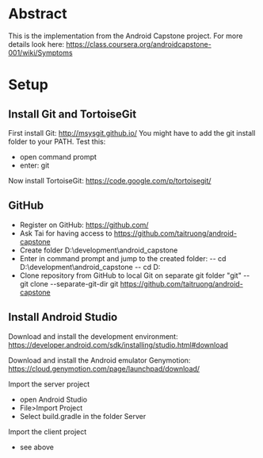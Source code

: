 # Abstract
This is the implementation from the Android Capstone project. For more details look here: https://class.coursera.org/androidcapstone-001/wiki/Symptoms

# Setup

## Install Git and TortoiseGit

First install Git: http://msysgit.github.io/
You might have to add the git install folder to your PATH. Test this:
- open command prompt
- enter: git

Now install TortoiseGit: https://code.google.com/p/tortoisegit/

## GitHub

- Register on GitHub: https://github.com/
- Ask Tai for having access to https://github.com/taitruong/android-capstone
- Create folder D:\development\android_capstone
- Enter in command prompt and jump to the created folder:
-- cd D:\development\android_capstone
-- cd D:
- Clone repository from GitHub to local Git on separate git folder "git"
-- git clone --separate-git-dir git https://github.com/taitruong/android-capstone

## Install Android Studio

Download and install the development environment: https://developer.android.com/sdk/installing/studio.html#download

Download and install the Android emulator Genymotion: https://cloud.genymotion.com/page/launchpad/download/

Import the server project
- open Android Studio
- File>Import Project
- Select build.gradle in the folder Server

Import the client project
- see above
